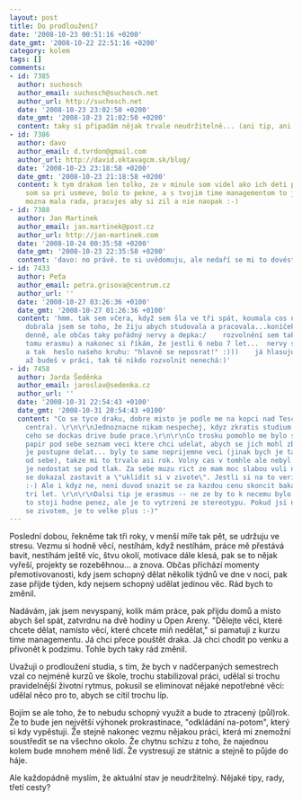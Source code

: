 ```yaml
---
layout: post
title: Do prodloužení?
date: '2008-10-23 00:51:16 +0200'
date_gmt: '2008-10-22 22:51:16 +0200'
category: kolem
tags: []
comments:
- id: 7385
  author: suchosch
  author_email: suchosch@suchosch.net
  author_url: http://suchosch.net
  date: '2008-10-23 23:02:50 +0200'
  date_gmt: '2008-10-23 21:02:50 +0200'
  content: taky si připadám nějak trvale neudržitelně... (ani tip, ani rada, ani cesta.)
- id: 7386
  author: davo
  author_email: d.tvrdon@gmail.com
  author_url: http://david.oktavagcm.sk/blog/
  date: '2008-10-23 23:18:58 +0200'
  date_gmt: '2008-10-23 21:18:58 +0200'
  content: k tym drakom len tolko, ze v minule som videl ako ich deti pustaju a prichytil
    som sa pri usmeve, bolo to pekne, a s tvojim time managementom to je tazkeee..
    mozna mala rada, pracujes aby si zil a nie naopak :-)
- id: 7388
  author: Jan Martinek
  author_email: jan.martinek@post.cz
  author_url: http://jan-martinek.com
  date: '2008-10-24 00:35:58 +0200'
  date_gmt: '2008-10-23 22:35:58 +0200'
  content: 'davo: no právě. to si uvědomuju, ale nedaří se mi to dovést do praxe.'
- id: 7433
  author: Peťa
  author_email: petra.grisova@centrum.cz
  author_url: ''
  date: '2008-10-27 03:26:36 +0100'
  date_gmt: '2008-10-27 01:26:36 +0100'
  content: 'hmm. tak sem včera, když sem šla ve tři spát, koumala cos napsal.... a
    dobrala jsem se toho, že žiju abych studovala a pracovala...koníček na 25hodin
    denně, ale občas taky pořádný nervy a depka:/    rozvolnění sem taky koumala (kvůli
    tomu erasmu) a nakonec si říkám, že jestli 6 nebo 7 let...  nervy sou jen jedny....
    a tak  heslo našeho kruhu: "hlavně se neposrat!" :)))    já hlasuju pro rozvolnění...
    až budeš v práci, tak tě nikdo rozvolnit nenechá:)'
- id: 7458
  author: Jarda Šeděnka
  author_email: jaroslav@sedenka.cz
  author_url: ''
  date: '2008-10-31 22:54:43 +0100'
  date_gmt: '2008-10-31 20:54:43 +0100'
  content: "Co se tyce draku, dobre misto je podle me na kopci nad Tescem (u Bobby
    centra). \r\n\r\nJednoznacne nikam nespechej, kdyz zkratis studium tak jedine
    ceho se dockas drive bude prace.\r\n\r\nCo trosku pomohlo me bylo sepsat si na
    papir pod sebe seznam veci ktere chci udelat, abych se jich mohl zbavit, a pak
    je postupne delat... byly to same neprijemne veci (jinak bych je taky udelal sam
    od sebe), takze mi to trvalo asi rok. Volny cas v tomhle ale nebyl problem, hlavni
    je nedostat se pod tlak. Za sebe muzu rict ze mam moc slabou vuli na to, abych
    se dokazal zastavit a \"uklidit si v zivote\". Jestli si na to veris, bez do toho!
    :-) Ale i kdyz ne, neni duvod snazit se za kazdou cenu skoncit bakalare behem
    tri let. \r\n\r\nDalsi tip je erasmus -- ne ze by to k necemu bylo dobre, navic
    to stoji hodne penez, ale je to vytrzeni ze stereotypu. Pokud jsi nespokojeny
    se zivotem, je to velke plus :-)"
---
```

<p>Poslední dobou, řekněme tak tři roky, v menší míře tak pět, se udržuju ve stresu. Vezmu si hodně věcí, nestíhám, když nestíhám, práce mě přestává bavit, nestíhám ještě víc, štvu okolí, motivace dále klesá, pak se to nějak vyřeší, projekty se rozeběhnou... a znova. Občas přichází momenty přemotivovanosti, kdy jsem schopný dělat několik týdnů ve dne v noci, pak zase přijde týden, kdy nejsem schopný udělat jedinou věc. Rád bych to změnil.</p>
<p>Nadávám, jak jsem nevyspaný, kolik mám práce, pak přijdu domů a místo abych šel spát, zatvrdnu na dvě hodiny u Open Areny. "Dělejte věci, které chcete dělat, namísto věcí, které chcete míň nedělat," si pamatuji z kurzu time managementu. Já chci přece pouštět draka. Já chci chodit po venku a přivonět k podzimu. Tohle bych taky rád změnil.</p>
<p>Uvažuji o prodloužení studia, s tím, že bych v nadčerpaných semestrech vzal co nejméně kurzů ve škole, trochu stabilizoval práci, udělal si trochu pravidelnější životní rytmus, pokusil se eliminovat nějaké nepotřebné věci: udělal něco pro to, abych se cítil trochu líp.</p>
<p>Bojím se ale toho, že to nebudu schopný využít a bude to ztracený (půl)rok. Že to bude jen největší výhonek prokrastinace, "odkládání na-potom", který si kdy vypěstuji. Že stejně nakonec vezmu nějakou práci, která mi znemožní soustředit se na všechno okolo. Že chytnu schízu z toho, že najednou kolem bude mnohem méně lidí. Že vystresuji ze státnic a stejně to půjde do háje.</p>
<p>Ale každopádně myslím, že aktuální stav je neudržitelný. Nějaké tipy, rady, třetí cesty?</p>
